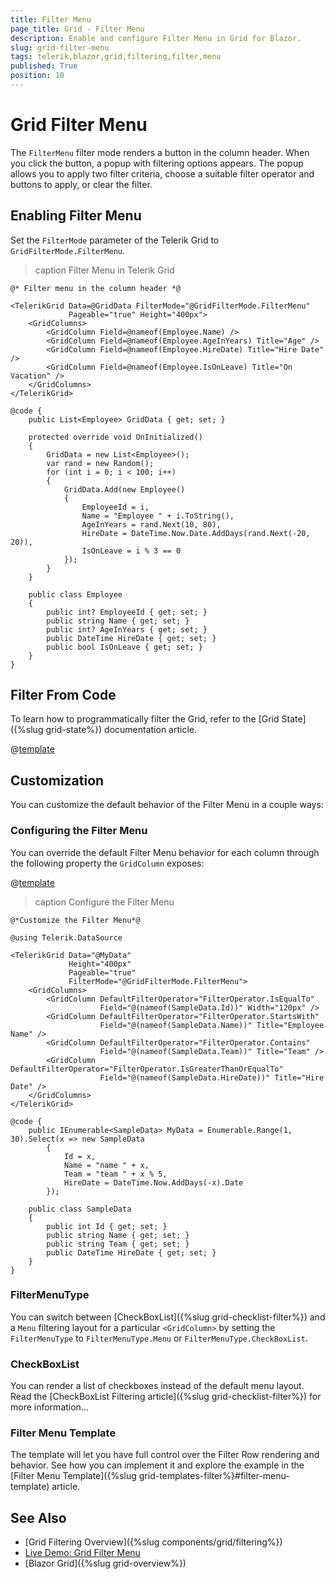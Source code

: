 ```yaml
---
title: Filter Menu
page_title: Grid - Filter Menu
description: Enable and configure Filter Menu in Grid for Blazor.
slug: grid-filter-menu
tags: telerik,blazor,grid,filtering,filter,menu
published: True
position: 10
---
```


# Grid Filter Menu

The `FilterMenu` filter mode renders a button in the column header. When you click the button, a popup with filtering options appears. The popup allows you to apply two filter criteria, choose a suitable filter operator and buttons to apply, or clear the filter.

## Enabling Filter Menu

Set the `FilterMode` parameter of the Telerik Grid to `GridFilterMode.FilterMenu`.

>caption Filter Menu in Telerik Grid

````RAZOR
@* Filter menu in the column header *@

<TelerikGrid Data=@GridData FilterMode="@GridFilterMode.FilterMenu"
			 Pageable="true" Height="400px">
	<GridColumns>
		<GridColumn Field=@nameof(Employee.Name) />
		<GridColumn Field=@nameof(Employee.AgeInYears) Title="Age" />
		<GridColumn Field=@nameof(Employee.HireDate) Title="Hire Date" />
		<GridColumn Field=@nameof(Employee.IsOnLeave) Title="On Vacation" />
	</GridColumns>
</TelerikGrid>

@code {
	public List<Employee> GridData { get; set; }

	protected override void OnInitialized()
	{
		GridData = new List<Employee>();
		var rand = new Random();
		for (int i = 0; i < 100; i++)
		{
			GridData.Add(new Employee()
			{
				EmployeeId = i,
				Name = "Employee " + i.ToString(),
				AgeInYears = rand.Next(10, 80),
				HireDate = DateTime.Now.Date.AddDays(rand.Next(-20, 20)),
				IsOnLeave = i % 3 == 0
			});
		}
	}

	public class Employee
	{
		public int? EmployeeId { get; set; }
		public string Name { get; set; }
		public int? AgeInYears { get; set; }
		public DateTime HireDate { get; set; }
		public bool IsOnLeave { get; set; }
	}
}
````

## Filter From Code

To learn how to programmatically filter the Grid, refer to the [Grid State]({%slug grid-state%}) documentation article.

@[template](/_contentTemplates/grid/state.md#initial-state)

## Customization

You can customize the default behavior of the Filter Menu in a couple ways:

### Configuring the Filter Menu

You can override the default Filter Menu behavior for each column through the following property the `GridColumn` exposes:

@[template](/_contentTemplates/common/filtering.md#filter-menu-customization-properties)

>caption Configure the Filter Menu

````RAZOR
@*Customize the Filter Menu*@

@using Telerik.DataSource

<TelerikGrid Data="@MyData"
             Height="400px"
             Pageable="true"
             FilterMode="@GridFilterMode.FilterMenu">
    <GridColumns>
        <GridColumn DefaultFilterOperator="FilterOperator.IsEqualTo"
                    Field="@(nameof(SampleData.Id))" Width="120px" />
        <GridColumn DefaultFilterOperator="FilterOperator.StartsWith"
                    Field="@(nameof(SampleData.Name))" Title="Employee Name" />
        <GridColumn DefaultFilterOperator="FilterOperator.Contains"
                    Field="@(nameof(SampleData.Team))" Title="Team" />
        <GridColumn DefaultFilterOperator="FilterOperator.IsGreaterThanOrEqualTo"
                    Field="@(nameof(SampleData.HireDate))" Title="Hire Date" />
    </GridColumns>
</TelerikGrid>

@code {
    public IEnumerable<SampleData> MyData = Enumerable.Range(1, 30).Select(x => new SampleData
        {
            Id = x,
            Name = "name " + x,
            Team = "team " + x % 5,
            HireDate = DateTime.Now.AddDays(-x).Date
        });

    public class SampleData
    {
        public int Id { get; set; }
        public string Name { get; set; }
        public string Team { get; set; }
        public DateTime HireDate { get; set; }
    }
}
````


### FilterMenuType

You can switch between [CheckBoxList]({%slug grid-checklist-filter%}) and a `Menu` filtering layout for a particular `<GridColumn>` by setting the `FilterMenuType` to `FilterMenuType.Menu` or `FilterMenuType.CheckBoxList`.

### CheckBoxList

You can render a list of checkboxes instead of the default menu layout. Read the [CheckBoxList Filtering article]({%slug grid-checklist-filter%}) for more information... 

### Filter Menu Template

The template will let you have full control over the Filter Row rendering and behavior. See how you can implement it and explore the example in the [Filter Menu Template]({%slug grid-templates-filter%}#filter-menu-template) article.


## See Also

  * [Grid Filtering Overview]({%slug components/grid/filtering%})
  * [Live Demo: Grid Filter Menu](https://demos.telerik.com/blazor-ui/grid/filter-menu)
  * [Blazor Grid]({%slug grid-overview%})
